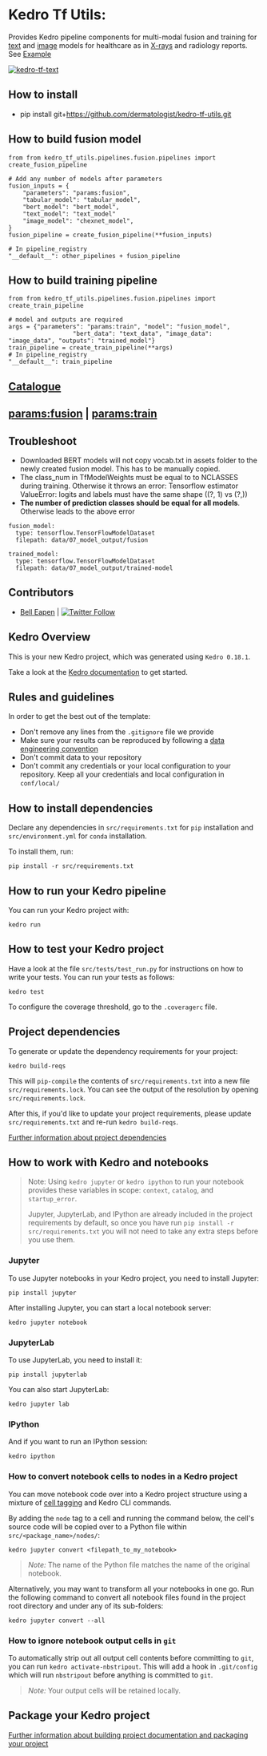 # Kedro Tf Utils:

Provides Kedro pipeline components for multi-modal fusion and training for [text](https://github.com/dermatologist/kedro-tf-text) and [image](https://github.com/dermatologist/kedro-tf-image) models for healthcare as in [X-rays](https://github.com/dermatologist/kedro-dicom) and radiology reports.
See [Example](https://github.com/dermatologist/kedro-multimodal)

[![kedro-tf-text](https://github.com/dermatologist/kedro-tf-utils/blob/develop/notes/utils.drawio.svg)](https://github.com/dermatologist/kedro-tf-utils/blob/develop/notes/utils.drawio.svg)

## How to install

- pip install git+https://github.com/dermatologist/kedro-tf-utils.git

## How to build fusion model

```
from from kedro_tf_utils.pipelines.fusion.pipelines import create_fusion_pipeline

# Add any number of models after parameters
fusion_inputs = {
    "parameters": "params:fusion",
    "tabular_model": "tabular_model",
    "bert_model": "bert_model",
    "text_model": "text_model"
    "image_model": "chexnet_model",
}
fusion_pipeline = create_fusion_pipeline(**fusion_inputs)

# In pipeline_registry
"__default__": other_pipelines + fusion_pipeline
```

## How to build training pipeline

```
from from kedro_tf_utils.pipelines.fusion.pipelines import create_train_pipeline

# model and outputs are required
args = {"parameters": "params:train", "model": "fusion_model",
                  "bert_data": "text_data", "image_data": "image_data", "outputs": "trained_model"}
train_pipeline = create_train_pipeline(**args)
# In pipeline_registry
"__default__": train_pipeline
```

## [Catalogue](conf/base/catalog.yml)
## [params:fusion](conf/base/parameters/fusion.yml) | [params:train](conf/base/parameters/train.yml)

## Troubleshoot

* Downloaded BERT models will not copy vocab.txt in assets folder to the newly created fusion model. This has to be manually copied.
* The class_num in TfModelWeights must be equal to to NCLASSES during training. Otherwise it throws an error:  Tensorflow estimator ValueError: logits and labels must have the same shape ((?, 1) vs (?,))
* **The number of prediction classes should be equal for all models**. Otherwise leads to the above error
```
fusion_model:
  type: tensorflow.TensorFlowModelDataset
  filepath: data/07_model_output/fusion

trained_model:
  type: tensorflow.TensorFlowModelDataset
  filepath: data/07_model_output/trained-model
```

## Contributors

* [Bell Eapen](https://nuchange.ca) | [![Twitter Follow](https://img.shields.io/twitter/follow/beapen?style=social)](https://twitter.com/beapen)
## Kedro Overview

This is your new Kedro project, which was generated using `Kedro 0.18.1`.

Take a look at the [Kedro documentation](https://kedro.readthedocs.io) to get started.

## Rules and guidelines

In order to get the best out of the template:

* Don't remove any lines from the `.gitignore` file we provide
* Make sure your results can be reproduced by following a [data engineering convention](https://kedro.readthedocs.io/en/stable/faq/faq.html#what-is-data-engineering-convention)
* Don't commit data to your repository
* Don't commit any credentials or your local configuration to your repository. Keep all your credentials and local configuration in `conf/local/`

## How to install dependencies

Declare any dependencies in `src/requirements.txt` for `pip` installation and `src/environment.yml` for `conda` installation.

To install them, run:

```
pip install -r src/requirements.txt
```

## How to run your Kedro pipeline

You can run your Kedro project with:

```
kedro run
```

## How to test your Kedro project

Have a look at the file `src/tests/test_run.py` for instructions on how to write your tests. You can run your tests as follows:

```
kedro test
```

To configure the coverage threshold, go to the `.coveragerc` file.

## Project dependencies

To generate or update the dependency requirements for your project:

```
kedro build-reqs
```

This will `pip-compile` the contents of `src/requirements.txt` into a new file `src/requirements.lock`. You can see the output of the resolution by opening `src/requirements.lock`.

After this, if you'd like to update your project requirements, please update `src/requirements.txt` and re-run `kedro build-reqs`.

[Further information about project dependencies](https://kedro.readthedocs.io/en/stable/kedro_project_setup/dependencies.html#project-specific-dependencies)

## How to work with Kedro and notebooks

> Note: Using `kedro jupyter` or `kedro ipython` to run your notebook provides these variables in scope: `context`, `catalog`, and `startup_error`.
>
> Jupyter, JupyterLab, and IPython are already included in the project requirements by default, so once you have run `pip install -r src/requirements.txt` you will not need to take any extra steps before you use them.

### Jupyter
To use Jupyter notebooks in your Kedro project, you need to install Jupyter:

```
pip install jupyter
```

After installing Jupyter, you can start a local notebook server:

```
kedro jupyter notebook
```

### JupyterLab
To use JupyterLab, you need to install it:

```
pip install jupyterlab
```

You can also start JupyterLab:

```
kedro jupyter lab
```

### IPython
And if you want to run an IPython session:

```
kedro ipython
```

### How to convert notebook cells to nodes in a Kedro project
You can move notebook code over into a Kedro project structure using a mixture of [cell tagging](https://jupyter-notebook.readthedocs.io/en/stable/changelog.html#release-5-0-0) and Kedro CLI commands.

By adding the `node` tag to a cell and running the command below, the cell's source code will be copied over to a Python file within `src/<package_name>/nodes/`:

```
kedro jupyter convert <filepath_to_my_notebook>
```
> *Note:* The name of the Python file matches the name of the original notebook.

Alternatively, you may want to transform all your notebooks in one go. Run the following command to convert all notebook files found in the project root directory and under any of its sub-folders:

```
kedro jupyter convert --all
```

### How to ignore notebook output cells in `git`
To automatically strip out all output cell contents before committing to `git`, you can run `kedro activate-nbstripout`. This will add a hook in `.git/config` which will run `nbstripout` before anything is committed to `git`.

> *Note:* Your output cells will be retained locally.

## Package your Kedro project

[Further information about building project documentation and packaging your project](https://kedro.readthedocs.io/en/stable/tutorial/package_a_project.html)
